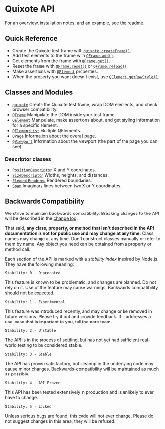 # Quixote API

For an overview, installation notes, and an example, see [the readme](../README.md).


## Quick Reference

* Create the Quixote test frame with [`quixote.createFrame()`](quixote.md#quixotecreateframe).
* Add test elements to the frame with [`QFrame.add()`](QFrame.md#frameadd).
* Get elements from the frame with [`QFrame.get()`](QFrame.md#frameget).
* Reset the frame with [`QFrame.reset()`](QFrame.md#framereset) or [`QFrame.reload()`](QFrame.md#framereload).
* Make assertions with [`QElement`](QElement.md#properties) properties.
* When the property you want doesn't exist, use [`QElement.getRawStyle()`](QElement.md#elementgetrawstyle).


## Classes and Modules

* [`quixote`](quixote.md) Create the Quixote test frame, wrap DOM elements, and check browser compatibility.
* [`QFrame`](QFrame.md) Manipulate the DOM inside your test frame.
* [`QElement`](QElement.md) Manipulate, make assertions about, and get styling information for a specific element.
* [`QElementList`](QElementList.md) Multiple QElements.
* [`QPage`](QPage.md) Information about the overall page.
* [`QViewport`](QViewport.md) Information about the viewport (the part of the page you can see).

### Descriptor classes

* [`PositionDescriptor`](PositionDescriptor.md) X and Y coordinates.
* [`SizeDescriptor`](SizeDescriptor.md) Widths, heights, and distances.
* [`ElementRendered`](ElementRendered.md) Rendered boundaries.
* [`Span`](Span.md) Imaginary lines between two X or Y coordinates.


## Backwards Compatibility

We strive to maintain backwards compatibility. Breaking changes to the API will be described in the [change log](../CHANGELOG.md).

That said, **any class, property, or method that isn't described in the API documentation is not for public use and may change at any time.** Class names may change at any time. Don't construct classes manually or refer to them by name. Any object you need can be obtained from a property or method call.

Each section of the API is marked with a *stability index* inspired by Node.js. They have the following meaning:
 
```
Stability: 0 - Deprecated
```

This feature is known to be problematic, and changes are planned.  Do not rely on it.  Use of the feature may cause warnings. Backwards compatibility should not be expected.

```
Stability: 1 - Experimental
```

This feature was introduced recently, and may change or be removed in future versions.  Please try it out and provide feedback. If it addresses a use-case that is important to you, tell the core team.

```
Stability: 2 - Unstable
```

The API is in the process of settling, but has not yet had sufficient real-world testing to be considered stable.

```
Stability: 3 - Stable
```

The API has proven satisfactory, but cleanup in the underlying code may cause minor changes. Backwards-compatibility will be maintained as much as possible.

```
Stability: 4 - API Frozen
```

This API has been tested extensively in production and is unlikely to ever have to change.

```
Stability: 5 - Locked
```

Unless serious bugs are found, this code will not ever change.  Please do not suggest changes in this area; they will be refused.
